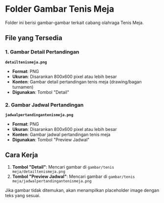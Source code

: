 # Folder Gambar Tenis Meja

Folder ini berisi gambar-gambar terkait cabang olahraga Tenis Meja.

## File yang Tersedia

### 1. Gambar Detail Pertandingan
**`detailtenismeja.png`**
- **Format**: PNG
- **Ukuran**: Disarankan 800x600 pixel atau lebih besar
- **Konten**: Gambar detail pertandingan tenis meja (drawing/bagan turnamen)
- **Digunakan**: Tombol "Detail"

### 2. Gambar Jadwal Pertandingan
**`jadwalpertandingantenismeja.png`**
- **Format**: PNG
- **Ukuran**: Disarankan 800x600 pixel atau lebih besar
- **Konten**: Gambar jadwal pertandingan tenis meja
- **Digunakan**: Tombol "Preview Jadwal"

## Cara Kerja

1. **Tombol "Detail"**: Mencari gambar di `gambar/tenis meja/detailtenismeja.png`
2. **Tombol "Preview Jadwal"**: Mencari gambar di `gambar/tenis meja/jadwalpertandingantenismeja.png`

Jika gambar tidak ditemukan, akan menampilkan placeholder image dengan teks yang sesuai. 